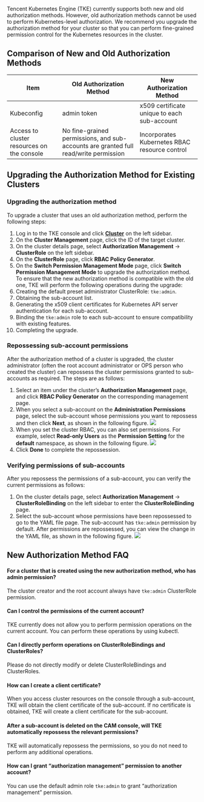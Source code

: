 Tencent Kubernetes Engine (TKE) currently supports both new and old authorization methods. However, old authorization methods cannot be used to perform Kubernetes-level authorization. We recommend you upgrade the authorization method for your cluster so that you can perform fine-grained permission control for the Kubernetes resources in the cluster.


## Comparison of New and Old Authorization Methods

| Item | Old Authorization Method | New Authorization Method |
| ------------------ | -------------------------- | ----------------------------- |
| Kubeconfig | admin token | x509 certificate unique to each sub-account |
| Access to cluster resources on the console | No fine-grained permissions, and sub-accounts are granted full read/write permission | Incorporates Kubernetes RBAC resource control |

## Upgrading the Authorization Method for Existing Clusters

### Upgrading the authorization method
To upgrade a cluster that uses an old authorization method, perform the following steps:
1. Log in to the TKE console and click **[Cluster](https://console.cloud.tencent.com/tke2/cluster)** on the left sidebar.
2. On the **Cluster Management** page, click the ID of the target cluster.
3. On the cluster details page, select **Authorization Management** -> **ClusterRole** on the left sidebar.
4. On the **ClusterRole** page, click **RBAC Policy Generator**.
5. On the **Switch Permission Management Mode** page, click **Switch Permission Management Mode** to upgrade the authorization method.
To ensure that the new authorization method is compatible with the old one, TKE will perform the following operations during the upgrade:
 6. Creating the default preset administrator ClusterRole: `tke:admin`.
 7. Obtaining the sub-account list.
 8. Generating the x509 client certificates for Kubernetes API server authentication for each sub-account.
 9. Binding the `tke:admin` role to each sub-account to ensure compatibility with existing features.
 10. Completing the upgrade.


### Repossessing sub-account permissions
After the authorization method of a cluster is upgraded, the cluster administrator (often the root account administrator or OPS person who created the cluster) can repossess the cluster permissions granted to sub-accounts as required. The steps are as follows:
1. Select an item under the cluster’s **Authorization Management** page, and click **RBAC Policy Generator** on the corresponding management page.
2. When you select a sub-account on the **Administration Permissions** page, select the sub-account whose permissions you want to repossess and then click **Next**, as shown in the following figure.
![](https://main.qcloudimg.com/raw/c1a9c18a411f5e9990816ff9711115cc.png)
3. When you set the cluster RBAC, you can also set permissions. For example, select **Read-only Users** as the **Permission Setting** for the **default** namespace, as shown in the following figure.
![](https://main.qcloudimg.com/raw/d88e3328ece3f7273abb25361d39fa13.png)
4. Click **Done** to complete the repossession.

### Verifying permissions of sub-accounts
After you repossess the permissions of a sub-account, you can verify the current permissions as follows:
1. On the cluster details page, select **Authorization Management** -> **ClusterRoleBinding** on the left sidebar to enter the **ClusterRoleBinding** page.
2. Select the sub-account whose permissions have been repossessed to go to the YAML file page.
The sub-account has `tke:admin` permission by default. After permissions are repossessed, you can view the change in the YAML file, as shown in the following figure.
![](https://main.qcloudimg.com/raw/4d5ed2e8665e24ee82b370705fdb1255.png)


## New Authorization Method FAQ
#### For a cluster that is created using the new authorization method, who has admin permission?
The cluster creator and the root account always have `tke:admin` ClusterRole permission.


#### Can I control the permissions of the current account?
TKE currently does not allow you to perform permission operations on the current account. You can perform these operations by using kubectl.

#### Can I directly perform operations on ClusterRoleBindings and ClusterRoles?
Please do not directly modify or delete ClusterRoleBindings and ClusterRoles.

#### How can I create a client certificate?
When you access cluster resources on the console through a sub-account, TKE will obtain the client certificate of the sub-account. If no certificate is obtained, TKE will create a client certificate for the sub-account.

#### After a sub-account is deleted on the CAM console, will TKE automatically repossess the relevant permissions?
TKE will automatically repossess the permissions, so you do not need to perform any additional operations.

#### How can I grant “authorization management” permission to another account?
You can use the default admin role `tke:admin` to grant “authorization management” permission.

